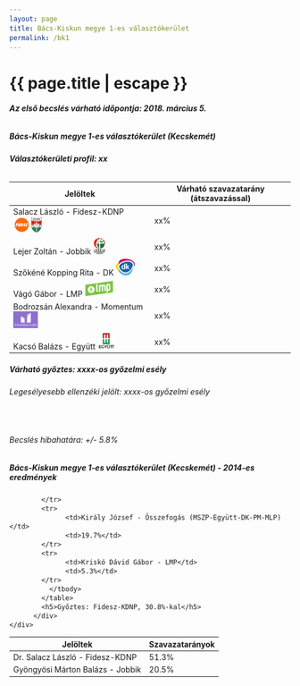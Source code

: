 ```yaml
---
layout: page
title: Bács-Kiskun megye 1-es választókerület
permalink: /bk1
---
```


<h1 class="page-title">{{ page.title | escape }}</h1>

<div class="section">
    <div class="row">
          <div class="col s12"><h6><span><strong>Az első becslés várható időpontja: 2018. március 5.</strong></span></h6>
		  <h5>Bács-Kiskun megye 1-es választókerület (Kecskemét)</h5>
<h6><strong>Választókerületi profil: <span id="profil">xx</span></strong></h6>
<table class="striped">
              <thead>
                <tr>
                    <th>Jelöltek</th>
                    <th>Várható szavazatarány (átszavazással)</th>
                </tr>
              </thead>
              <tbody>
             <tr>
                  <td>Salacz László - Fidesz-KDNP <img src="images/fideszkdnp_logo.png" style="width:55px;height:30px;"></td>
				  <td id="id_fidesz">xx%</td>
			</tr>
			<tr>
<td>Lejer Zoltán - Jobbik <img src="images/jobbik_logo.png" style="width:23px;height:30px;"></td>
<td id="id_jobbik">xx%</td></tr>
			<tr>
                  <td>Szőkéné Kopping Rita - DK <img src="images/dk_logo.png" style="width:34px;height:30px;"></td>
				  <td id="id_baloldal">xx%</td>
			</tr>
			<tr>
                  <td>Vágó Gábor - LMP <img src="images/lmp_logo.png" style="width:52px;height:30px;"></td>
				  <td id="id_lmp">xx%</td>
			</tr>
			<tr>
				  <td>Bodrozsán Alexandra - Momentum <img src="images/momentum_logo.png" style="width:44px;height:30px;"></td>
				  <td id="id_momentum">xx%</td>
			</tr>
<tr>
<td>Kacsó Balázs -  Együtt <img src="images/egyutt_logo.png" style="width:31px;height:30px;"></td>
<td id="id_egyutt">xx%</td>
</tr>                
              </tbody>
            </table>
			<h5>Várható győztes: <span id="gyoztes">xx</span><span id="esely">xx</span><span>-os győzelmi esély</span></h5>
			<h6>Legesélyesebb ellenzéki jelölt: <span id="masodik">xx</span><span id="esely2">xx</span><span>-os győzelmi esély</span></h6>
			<br/>
			<h6>Becslés hibahatára: +/- 5.8%</h6>
          </div>
    </div>
</div>

<div class="section">
    <div class="row">
          <div class="col s12">
		  <h5>Bács-Kiskun megye 1-es választókerület (Kecskemét) - 2014-es eredmények</h5>
            <table class="striped">
              <thead>
                <tr>
                    <th>Jelöltek</th>
                    <th>Szavazatarányok</th>
                </tr>
              </thead>
              <tbody>
             <tr>
                  <td>Dr. Salacz László - Fidesz-KDNP</td>
				  <td>51.3%</td>
			</tr>
			<tr>
			      <td>Gyöngyösi Márton Balázs - Jobbik</td>
				  <td>20.5%</td>

			</tr>
			<tr>
                  <td>Király József - Összefogás (MSZP-Együtt-DK-PM-MLP)</td>
				  <td>19.7%</td>
			</tr>
			<tr>
				  <td>Kriskó Dávid Gábor - LMP</td>
				  <td>5.3%</td>
			</tr>                
              </tbody>
            </table>
			<h5>Győztes: Fidesz-KDNP, 30.8%-kal</h5>
          </div>
    </div>
</div>
